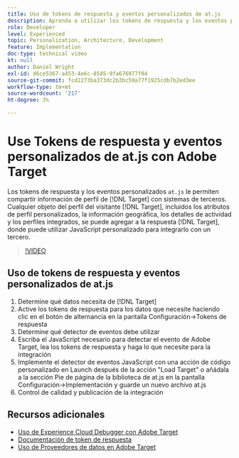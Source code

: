 ```yaml
---
title: Uso de tokens de respuesta y eventos personalizados de at.js
description: Aprenda a utilizar los tokens de respuesta y los eventos personalizados de at.js para compartir información de perfil de Target con sistemas de terceros.
role: Developer
level: Experienced
topic: Personalization, Architecture, Development
feature: Implementation
doc-type: technical video
kt: null
author: Daniel Wright
exl-id: d6ce5367-a453-4e6c-8545-9fa676977f04
source-git-commit: fcd2273ba373dc2b3bc59a77f1925cdb7b2ed3ee
workflow-type: tm+mt
source-wordcount: '217'
ht-degree: 3%

---
```


# Use Tokens de respuesta y eventos personalizados de at.js con Adobe Target

Los tokens de respuesta y los eventos personalizados `at.js` le permiten compartir información de perfil de [!DNL Target] con sistemas de terceros. Cualquier objeto del perfil del visitante [!DNL Target], incluidos los atributos de perfil personalizados, la información geográfica, los detalles de actividad y los perfiles integrados, se puede agregar a la respuesta [!DNL Target], donde puede utilizar JavaScript personalizado para integrarlo con un tercero.

>[!VIDEO](https://video.tv.adobe.com/v/23253/?quality=12)

## Uso de tokens de respuesta y eventos personalizados de at.js

1. Determine qué datos necesita de [!DNL Target]
1. Active los tokens de respuesta para los datos que necesite haciendo clic en el botón de alternancia en la pantalla Configuración->Tokens de respuesta
1. Determine qué detector de eventos debe utilizar
1. Escriba el JavaScript necesario para detectar el evento de Adobe Target, lea los tokens de respuesta y haga lo que necesite para la integración
1. Implemente el detector de eventos JavaScript con una acción de código personalizado en Launch después de la acción &quot;Load Target&quot; o añádala a la sección Pie de página de la biblioteca de at.js en la pantalla Configuración->Implementación y guarde un nuevo archivo at.js
1. Control de calidad y publicación de la integración

## Recursos adicionales

* [Uso de Experience Cloud Debugger con Adobe Target](../troubleshooting/troubleshoot-with-the-experience-cloud-debugger.md)
* [Documentación de token de respuesta](https://experienceleague.adobe.com/docs/target/using/administer/response-tokens.html?lang=es)
* [Uso de Proveedores de datos en Adobe Target](use-data-providers-to-integrate-third-party-data.md)
